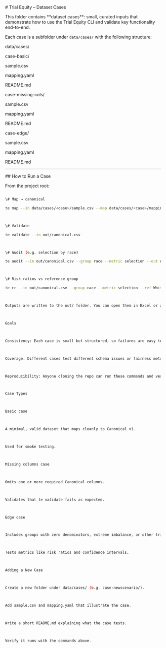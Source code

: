 \# Trial Equity – Dataset Cases



This folder contains \*\*dataset cases\*\*: small, curated inputs that demonstrate how to use the Trial Equity CLI and validate key functionality end-to-end.



Each case is a subfolder under `data/cases/` with the following structure:



data/cases/

case-basic/

sample.csv

mapping.yaml

README.md

case-missing-cols/

sample.csv

mapping.yaml

README.md

case-edge/

sample.csv

mapping.yaml

README.md





---



\## How to Run a Case



From the project root:



```bash

\# Map → canonical

te map --in data/cases/<case>/sample.csv --map data/cases/<case>/mapping.yaml --salt TEST --out out/canonical.csv



\# Validate

te validate --in out/canonical.csv



\# Audit (e.g. selection by race)

te audit --in out/canonical.csv --group race --metric selection --out out/selection\_by\_race.csv



\# Risk ratios vs reference group

te rr --in out/canonical.csv --group race --metric selection --ref White --out out/rr\_selection\_by\_race.csv



Outputs are written to the out/ folder. You can open them in Excel or any CSV viewer.



Goals



Consistency: Each case is small but structured, so failures are easy to debug.



Coverage: Different cases test different schema issues or fairness metrics.



Reproducibility: Anyone cloning the repo can run these commands and verify behavior.



Case Types



Basic case



A minimal, valid dataset that maps cleanly to Canonical v1.



Used for smoke testing.



Missing columns case



Omits one or more required Canonical columns.



Validates that te validate fails as expected.



Edge case



Includes groups with zero denominators, extreme imbalance, or other tricky conditions.



Tests metrics like risk ratios and confidence intervals.



Adding a New Case



Create a new folder under data/cases/ (e.g. case-newscenario/).



Add sample.csv and mapping.yaml that illustrate the case.



Write a short README.md explaining what the case tests.



Verify it runs with the commands above.



